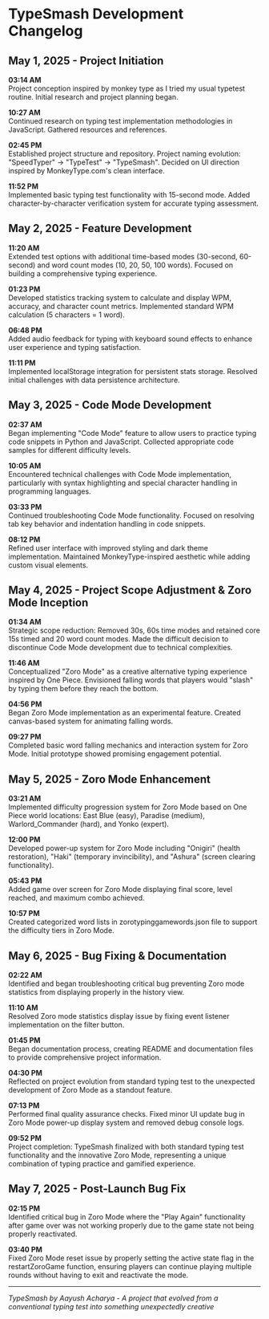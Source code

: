 # TypeSmash Development Changelog

## May 1, 2025 - Project Initiation

**03:14 AM**  
Project conception inspired by monkey type as I tried my usual typetest routine. Initial research and project planning began.

**10:27 AM**  
Continued research on typing test implementation methodologies in JavaScript. Gathered resources and references.

**02:45 PM**  
Established project structure and repository. Project naming evolution: "SpeedTyper" → "TypeTest" → "TypeSmash". Decided on UI direction inspired by MonkeyType.com's clean interface.

**11:52 PM**  
Implemented basic typing test functionality with 15-second mode. Added character-by-character verification system for accurate typing assessment.

## May 2, 2025 - Feature Development

**11:20 AM**  
Extended test options with additional time-based modes (30-second, 60-second) and word count modes (10, 20, 50, 100 words). Focused on building a comprehensive typing experience.

**01:23 PM**  
Developed statistics tracking system to calculate and display WPM, accuracy, and character count metrics. Implemented standard WPM calculation (5 characters = 1 word).

**06:48 PM**  
Added audio feedback for typing with keyboard sound effects to enhance user experience and typing satisfaction.

**11:11 PM**  
Implemented localStorage integration for persistent stats storage. Resolved initial challenges with data persistence architecture.

## May 3, 2025 - Code Mode Development

**02:37 AM**  
Began implementing "Code Mode" feature to allow users to practice typing code snippets in Python and JavaScript. Collected appropriate code samples for different difficulty levels.

**10:05 AM**  
Encountered technical challenges with Code Mode implementation, particularly with syntax highlighting and special character handling in programming languages.

**03:33 PM**  
Continued troubleshooting Code Mode functionality. Focused on resolving tab key behavior and indentation handling in code snippets.

**08:12 PM**  
Refined user interface with improved styling and dark theme implementation. Maintained MonkeyType-inspired aesthetic while adding custom visual elements.

## May 4, 2025 - Project Scope Adjustment & Zoro Mode Inception

**01:34 AM**  
Strategic scope reduction: Removed 30s, 60s time modes and retained core 15s timed and 20 word count modes. Made the difficult decision to discontinue Code Mode development due to technical complexities.

**11:46 AM**  
Conceptualized "Zoro Mode" as a creative alternative typing experience inspired by One Piece. Envisioned falling words that players would "slash" by typing them before they reach the bottom.

**04:56 PM**  
Began Zoro Mode implementation as an experimental feature. Created canvas-based system for animating falling words.

**09:27 PM**  
Completed basic word falling mechanics and interaction system for Zoro Mode. Initial prototype showed promising engagement potential.

## May 5, 2025 - Zoro Mode Enhancement

**03:21 AM**  
Implemented difficulty progression system for Zoro Mode based on One Piece world locations: East Blue (easy), Paradise (medium), Warlord_Commander (hard), and Yonko (expert).

**12:00 PM**  
Developed power-up system for Zoro Mode including "Onigiri" (health restoration), "Haki" (temporary invincibility), and "Ashura" (screen clearing functionality).

**05:43 PM**  
Added game over screen for Zoro Mode displaying final score, level reached, and maximum combo achieved.

**10:57 PM**  
Created categorized word lists in zorotypinggamewords.json file to support the difficulty tiers in Zoro Mode.

## May 6, 2025 - Bug Fixing & Documentation

**02:22 AM**  
Identified and began troubleshooting critical bug preventing Zoro mode statistics from displaying properly in the history view.

**11:10 AM**  
Resolved Zoro mode statistics display issue by fixing event listener implementation on the filter button.

**01:45 PM**  
Began documentation process, creating README and documentation files to provide comprehensive project information.

**04:30 PM**  
Reflected on project evolution from standard typing test to the unexpected development of Zoro Mode as a standout feature.

**07:13 PM**  
Performed final quality assurance checks. Fixed minor UI update bug in Zoro Mode power-up display system and removed debug console logs.

**09:52 PM**  
Project completion: TypeSmash finalized with both standard typing test functionality and the innovative Zoro Mode, representing a unique combination of typing practice and gamified experience.

## May 7, 2025 - Post-Launch Bug Fix

**02:15 PM**  
Identified critical bug in Zoro Mode where the "Play Again" functionality after game over was not working properly due to the game state not being properly reactivated.

**03:40 PM**  
Fixed Zoro Mode reset issue by properly setting the active state flag in the restartZoroGame function, ensuring players can continue playing multiple rounds without having to exit and reactivate the mode.

---

*TypeSmash by Aayush Acharya - A project that evolved from a conventional typing test into something unexpectedly creative*